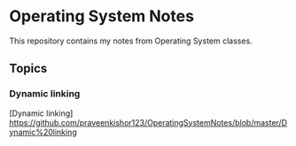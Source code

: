 # Operating System Notes

This repository contains my notes from Operating System classes.

## Topics

### Dynamic linking

[Dynamic linking] https://github.com/praveenkishor123/OperatingSystemNotes/blob/master/Dynamic%20linking

